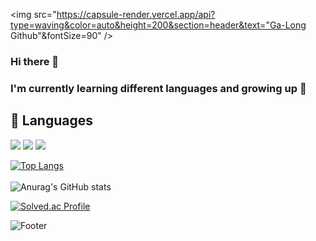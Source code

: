 <img src="https://capsule-render.vercel.app/api?type=waving&color=auto&height=200&section=header&text="Ga-Long Github"&fontSize=90" />

### Hi there 👋
### I'm currently learning different languages and growing up 🌱

## 💪 Languages 
<img src="https://img.shields.io/badge/Java-007396?style=flat-square&logo=Java&logoColor=white"/> <img src="https://img.shields.io/badge/Spring-6DB33F?style=flat-square&logo=Spring&logoColor=white"/> <img src="https://img.shields.io/badge/Python-3776AB?style=flat-square&logo=Python&logoColor=white"/> 

[![Top Langs](https://github-readme-stats.vercel.app/api/top-langs/?username=GaShine&layout=compact)](https://github.com/GaShine/github-readme-stats) <br/><br/>
![Anurag's GitHub stats](https://github-readme-stats.vercel.app/api?username=GaShine&show_icons=true&theme=radical)


[![Solved.ac Profile](http://mazassumnida.wtf/api/v2/generate_badge?boj=dlrkgus000)](https://solved.ac/dlrkgus000/)


![Footer](https://capsule-render.vercel.app/api?type=waving&color=auto&height=200&section=footer)

<!--
**Ga-Long/Ga-Long** is a ✨ _special_ ✨ repository because its `README.md` (this file) appears on your GitHub profile.

Here are some ideas to get you started:

- 🔭 I’m currently working on ...
- 🌱 I’m currently learning ...
- 👯 I’m looking to collaborate on ...
- 🤔 I’m looking for help with ...
- 💬 Ask me about ...
- 📫 How to reach me: ...
- 😄 Pronouns: ...
- ⚡ Fun fact: ...
--> 
